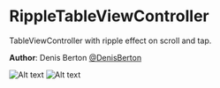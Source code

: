 RippleTableViewController
================

TableViewController with ripple effect on scroll and tap. 

**Author**: Denis Berton [@DenisBerton](https://twitter.com/DenisBerton)

![Alt text](/preview.png "Preview") 
![Alt text](/preview_ios7.png "Preview iOS 7") 

